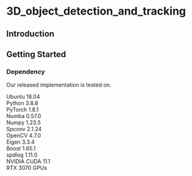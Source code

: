 # 3D_object_detection_and_tracking

## Introduction
  
## Getting Started
  
### Dependency
Our released implementation is tested on.  
  
Ubuntu 18.04  
Python 3.8.8  
PyTorch 1.8.1  
Numba 0.57.0  
Numpy 1.23.5  
Spconv 2.1.24  
OpenCV 4.7.0  
Eigen 3.3.4  
Boost 1.65.1  
spdlog 1.11.0  
NVIDIA CUDA 11.1  
RTX 3070 GPUs  
